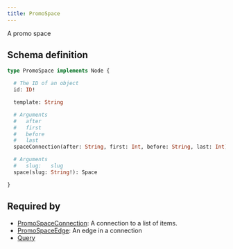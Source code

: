 ```yaml
---
title: PromoSpace
---
```


A promo space

## Schema definition
```graphql
type PromoSpace implements Node {

  # The ID of an object
  id: ID! 

  template: String 

  # Arguments
  #   after
  #   first
  #   before
  #   last
  spaceConnection(after: String, first: Int, before: String, last: Int): SpaceConnection 

  # Arguments
  #   slug:   slug
  space(slug: String!): Space 

}
```

## Required by
* [PromoSpaceConnection](graphql/schema/promospaceconnection.md): A connection to a list of items.
* [PromoSpaceEdge](graphql/schema/promospaceedge.md): An edge in a connection
* [Query](graphql/schema/query.md)
